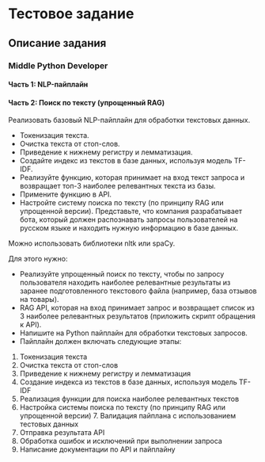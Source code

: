 # Тестовое задание
## Описание задания
### Middle Python Developer
#### Часть 1: NLP-пайплайн
#### Часть 2: Поиск по тексту (упрощенный RAG)
Реализовать базовый NLP-пайплайн для обработки текстовых данных.
* Токенизация текста.
* Очистка текста от стоп-слов.
* Приведение к нижнему регистру и лемматизация.
* Создайте индекс из текстов в базе данных, используя модель TF-IDF.
* Реализуйте функцию, которая принимает на вход текст запроса и возвращает
топ-3 наиболее релевантных текста из базы. 
* Примените функцию в API. 
* Настройте систему поиска по тексту (по принципу RAG или упрощенной версии).
Представьте, что компания разрабатывает бота, который должен распознавать запросы пользователей на русском языке и находить нужную информацию в базе данных.

Можно использовать библиотеки nltk или spaCy.

Для этого нужно:
* Реализуйте упрощенный поиск по тексту, чтобы по запросу пользователя находить наиболее релевантные результаты из заранее подготовленного текстового файла (например, база отзывов на товары).
* RAG API, которая на вход принимает запрос и возвращает список из 3 наиболее релевантных результатов (приложить скрипт обращения к API). 
* Напишите на Python пайплайн для обработки текстовых запросов.
* Пайплайн должен включать следующие этапы:
1. Токенизация текста
2. Очистка текста от стоп-слов
3. Приведение к нижнему регистру и лемматизация
4. Создание индекса из текстов в базе данных, используя модель TF-IDF
5. Реализация функции для поиска наиболее релевантных текстов
6. Настройка системы поиска по тексту (по принципу RAG или упрощенной версии)
	7. Валидация пайплана с использованием тестовых данных 
8. Отправка результата API
9. Обработка ошибок и исключений при выполнении запроса
10. Написание документации по API и пайплайну
